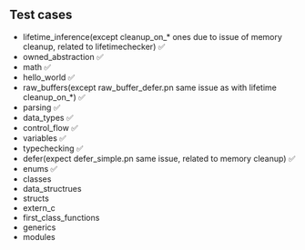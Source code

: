 ## Test cases

- lifetime_inference(except cleanup_on_* ones due to issue of memory cleanup, related to lifetimechecker) ✅
- owned_abstraction ✅
- math ✅
- hello_world ✅
- raw_buffers(except raw_buffer_defer.pn same issue as with lifetime cleanup_on_*) ✅
- parsing ✅
- data_types ✅
- control_flow ✅
- variables ✅
- typechecking ✅
- defer(expect defer_simple.pn same issue, related to memory cleanup) ✅
- enums ✅
- classes
- data_structrues
- structs
- extern_c
- first_class_functions
- generics
- modules
